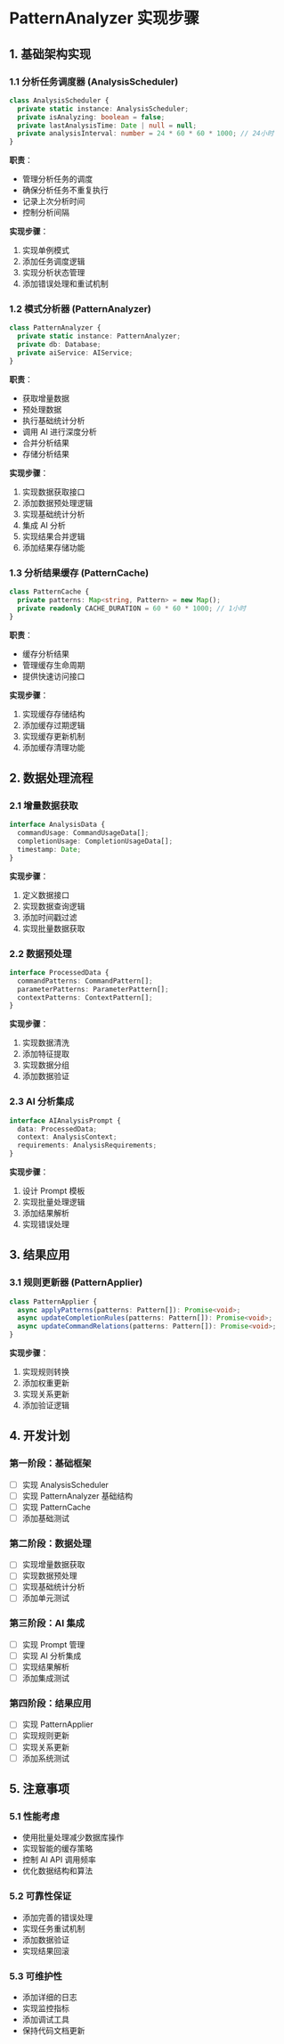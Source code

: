 # PatternAnalyzer 实现步骤

## 1. 基础架构实现

### 1.1 分析任务调度器 (AnalysisScheduler)
```typescript
class AnalysisScheduler {
  private static instance: AnalysisScheduler;
  private isAnalyzing: boolean = false;
  private lastAnalysisTime: Date | null = null;
  private analysisInterval: number = 24 * 60 * 60 * 1000; // 24小时
}
```

**职责**：
- 管理分析任务的调度
- 确保分析任务不重复执行
- 记录上次分析时间
- 控制分析间隔

**实现步骤**：
1. 实现单例模式
2. 添加任务调度逻辑
3. 实现分析状态管理
4. 添加错误处理和重试机制

### 1.2 模式分析器 (PatternAnalyzer)
```typescript
class PatternAnalyzer {
  private static instance: PatternAnalyzer;
  private db: Database;
  private aiService: AIService;
}
```

**职责**：
- 获取增量数据
- 预处理数据
- 执行基础统计分析
- 调用 AI 进行深度分析
- 合并分析结果
- 存储分析结果

**实现步骤**：
1. 实现数据获取接口
2. 添加数据预处理逻辑
3. 实现基础统计分析
4. 集成 AI 分析
5. 实现结果合并逻辑
6. 添加结果存储功能

### 1.3 分析结果缓存 (PatternCache)
```typescript
class PatternCache {
  private patterns: Map<string, Pattern> = new Map();
  private readonly CACHE_DURATION = 60 * 60 * 1000; // 1小时
}
```

**职责**：
- 缓存分析结果
- 管理缓存生命周期
- 提供快速访问接口

**实现步骤**：
1. 实现缓存存储结构
2. 添加缓存过期逻辑
3. 实现缓存更新机制
4. 添加缓存清理功能

## 2. 数据处理流程

### 2.1 增量数据获取
```typescript
interface AnalysisData {
  commandUsage: CommandUsageData[];
  completionUsage: CompletionUsageData[];
  timestamp: Date;
}
```

**实现步骤**：
1. 定义数据接口
2. 实现数据查询逻辑
3. 添加时间戳过滤
4. 实现批量数据获取

### 2.2 数据预处理
```typescript
interface ProcessedData {
  commandPatterns: CommandPattern[];
  parameterPatterns: ParameterPattern[];
  contextPatterns: ContextPattern[];
}
```

**实现步骤**：
1. 实现数据清洗
2. 添加特征提取
3. 实现数据分组
4. 添加数据验证

### 2.3 AI 分析集成
```typescript
interface AIAnalysisPrompt {
  data: ProcessedData;
  context: AnalysisContext;
  requirements: AnalysisRequirements;
}
```

**实现步骤**：
1. 设计 Prompt 模板
2. 实现批量处理逻辑
3. 添加结果解析
4. 实现错误处理

## 3. 结果应用

### 3.1 规则更新器 (PatternApplier)
```typescript
class PatternApplier {
  async applyPatterns(patterns: Pattern[]): Promise<void>;
  async updateCompletionRules(patterns: Pattern[]): Promise<void>;
  async updateCommandRelations(patterns: Pattern[]): Promise<void>;
}
```

**实现步骤**：
1. 实现规则转换
2. 添加权重更新
3. 实现关系更新
4. 添加验证逻辑

## 4. 开发计划

### 第一阶段：基础框架
- [ ] 实现 AnalysisScheduler
- [ ] 实现 PatternAnalyzer 基础结构
- [ ] 实现 PatternCache
- [ ] 添加基础测试

### 第二阶段：数据处理
- [ ] 实现增量数据获取
- [ ] 实现数据预处理
- [ ] 实现基础统计分析
- [ ] 添加单元测试

### 第三阶段：AI 集成
- [ ] 实现 Prompt 管理
- [ ] 实现 AI 分析集成
- [ ] 实现结果解析
- [ ] 添加集成测试

### 第四阶段：结果应用
- [ ] 实现 PatternApplier
- [ ] 实现规则更新
- [ ] 实现关系更新
- [ ] 添加系统测试

## 5. 注意事项

### 5.1 性能考虑
- 使用批量处理减少数据库操作
- 实现智能的缓存策略
- 控制 AI API 调用频率
- 优化数据结构和算法

### 5.2 可靠性保证
- 添加完善的错误处理
- 实现任务重试机制
- 添加数据验证
- 实现结果回滚

### 5.3 可维护性
- 添加详细的日志
- 实现监控指标
- 添加调试工具
- 保持代码文档更新 